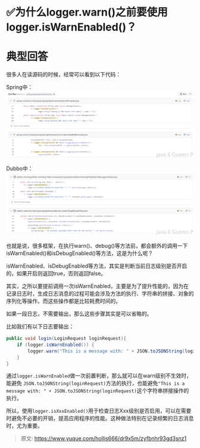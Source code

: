 # ✅为什么logger.warn()之前要使用logger.isWarnEnabled()？


# 典型回答

很多人在读源码的时候，经常可以看到以下代码：

Spring中：
![image.png](./img/DvdkuXzFiTagUt99/1699169900674-ea85e8aa-ae76-4fda-b516-ff6350b1be64-032472.png)

Dubbo中：
![image.png](./img/DvdkuXzFiTagUt99/1699169943116-7eb05894-f704-4b33-ac40-f5973844595a-680652.png)

也就是说，很多框架，在执行warn()、debug()等方法前，都会额外的调用一下isWarnEnabled()和isDebugEnabled()等方法，这是为什么呢？

isWarnEnabled、isDebugEnabled等方法，其实是判断当前日志级别是否开启的，如果开启则返回true，否则返回false。

其实，之所以要提前调用一次isWarnEnabled，主要是为了提升性能的，因为在记录日志时，生成日志消息的过程可能会涉及方法的执行、字符串的拼接、对象的序列化等操作。而这些操作都是比较耗费时间的。

如果一段日志，不需要输出，那么这些步骤其实是可以省略的。

比如我们有以下日志要输出：

```java
public void login(LoginRequest loginRequest){
    if (logger.isWarnEnabled()) {
        logger.warn("This is a message with: " + JSON.toJSONString(loginRequest));
    }
}
```

通过`logger.isWarnEnabled`做一次前置判断，那么就可以在warn级别不生效时，能避免 `JSON.toJSONString(loginRequest)`方法的执行，也能避免`"This is a message with: " + JSON.toJSONString(loginRequest)`这个字符串拼接操作的执行。

所以，使用`logger.isXxxEnabled()`用于检查日志Xxx级别是否启用，可以在需要时避免不必要的开销，提高应用程序的性能。这种做法特别在记录频繁的日志消息时，尤为重要。


> 原文: <https://www.yuque.com/hollis666/dr9x5m/zyfbnhr93gd3snz1>